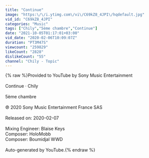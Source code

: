 ```yaml
---
title: "Continue"
image: "https:\/\/i.ytimg.com\/vi\/C69kZ8_4JPI\/hqdefault.jpg"
vid_id: "C69kZ8_4JPI"
categories: "Music"
tags: ["Chily","5ème chambre","Continue"]
date: "2021-10-05T01:17:01+03:00"
vid_date: "2020-02-06T10:09:07Z"
duration: "PT3M47S"
viewcount: "259829"
likeCount: "2828"
dislikeCount: "55"
channel: "Chily - Topic"
---
```

{% raw %}Provided to YouTube by Sony Music Entertainment<br /><br />Continue · Chily<br /><br />5ème chambre<br /><br />℗ 2020 Sony Music Entertainment France SAS<br /><br />Released on: 2020-02-07<br /><br />Mixing  Engineer: Blaise Keys<br />Composer: HoloMobb<br />Composer: Boumidjal WWD<br /><br />Auto-generated by YouTube.{% endraw %}
